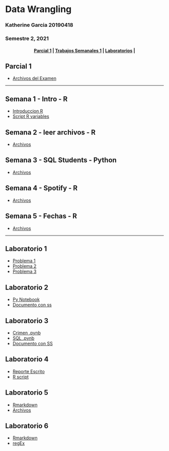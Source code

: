 # Data Wrangling 
### Katherine Garcia 20190418
### Semestre 2, 2021

<div align="center">
  <h4>
    <a href="#parcial-1">Parcial 1</a> |
    <a href="#semana-1---intro---r">Trabajos Semanales 1</a> |
    <a href="#laboratorio-1">Laboratorios</a> |
  </h4>
</div>

## Parcial 1
- [Archivos del Examen](https://github.com/katherineggs/dataWrangling/tree/main/parcial1)

---------------------------

## Semana 1 - Intro - R
- [Introduccion R](https://github.com/katherineggs/dataWrangling/tree/main/Laboratorio1)
- [Script R variables](https://github.com/katherineggs/dataWrangling/blob/main/Laboratorio1/Variables.R)

## Semana 2 - leer archivos - R
- [Archivos](https://github.com/katherineggs/dataWrangling/tree/main/Semana2)

## Semana 3 - SQL Students - Python
- [Archivos](https://github.com/katherineggs/dataWrangling/tree/main/Semana3_Joins_Subqueries)

## Semana 4 - Spotify - R
- [Archivos](https://github.com/katherineggs/dataWrangling/tree/main/Semana4Spotify)

## Semana 5 - Fechas - R
- [Archivos](https://github.com/katherineggs/dataWrangling/tree/main/Semana5fechas)

---------------------------------

## Laboratorio 1
- [Problema 1](https://github.com/katherineggs/dataWrangling/tree/main/Laboratorio1/Problema%201)
- [Problema 2](https://github.com/katherineggs/dataWrangling/tree/main/Laboratorio1/Problema%202)
- [Problema 3](https://github.com/katherineggs/dataWrangling/tree/main/Laboratorio1/Problema%203)

## Laboratorio 2
- [Py Notebook](https://github.com/katherineggs/dataWrangling/blob/main/Laboratorio2/SQL%20lab2.ipynb)
- [Documento con ss](https://github.com/katherineggs/dataWrangling/blob/main/Laboratorio2/PreguntasLaboratorio2SQLBasics.docx)

## Laboratorio 3
- [Crimen .pynb](https://github.com/katherineggs/dataWrangling/blob/main/Laboratorio3/CrimeSolving.ipynb)
- [SQL .pynb](https://github.com/katherineggs/dataWrangling/blob/main/Semana3_Joins_Subqueries/SQL_Students.ipynb)
- [Documento con SS](https://github.com/katherineggs/dataWrangling/blob/main/Laboratorio3/Laboratorio_3.docx)

## Laboratorio 4
- [Reporte Escrito](https://github.com/katherineggs/dataWrangling/blob/main/Laboratorio4/Laboratorio_4.docx)
- [R script](https://github.com/katherineggs/dataWrangling/blob/main/Laboratorio4/lab4.R)

## Laboratorio 5
- [Rmarkdown](https://github.com/katherineggs/dataWrangling/blob/main/Laboratorio5/Laboratorio5.md)
- [Archivos](https://github.com/katherineggs/dataWrangling/tree/main/Laboratorio5)

## Laboratorio 6
- [Rmarkdown](https://github.com/katherineggs/dataWrangling/blob/main/Laboratorio6/lab6.md)
- [regEx](https://github.com/katherineggs/dataWrangling/blob/main/Laboratorio6/regEx.R)
